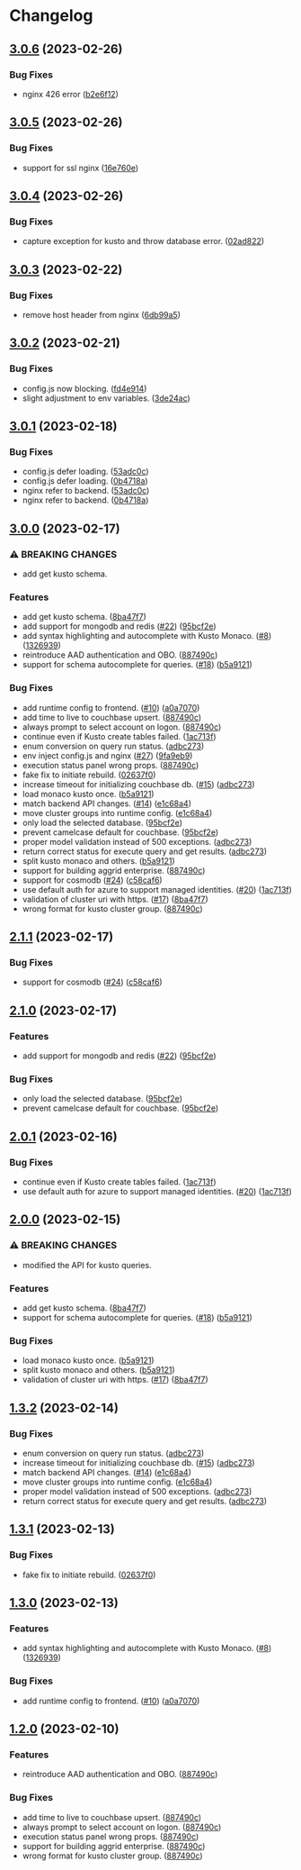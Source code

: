 # Changelog

## [3.0.6](https://github.com/itsnotapt/tim-data-investigate-platform/compare/core-v3.0.5...core-v3.0.6) (2023-02-26)


### Bug Fixes

* nginx 426 error ([b2e6f12](https://github.com/itsnotapt/tim-data-investigate-platform/commit/b2e6f12429d27d656c5b46e272dada3d2d8b451b))

## [3.0.5](https://github.com/itsnotapt/tim-data-investigate-platform/compare/core-v3.0.4...core-v3.0.5) (2023-02-26)


### Bug Fixes

* support for ssl nginx ([16e760e](https://github.com/itsnotapt/tim-data-investigate-platform/commit/16e760e144bad257e7a5a9772d2ab7a9ad8e5464))

## [3.0.4](https://github.com/itsnotapt/tim-data-investigate-platform/compare/core-v3.0.3...core-v3.0.4) (2023-02-26)


### Bug Fixes

* capture exception for kusto and throw database error. ([02ad822](https://github.com/itsnotapt/tim-data-investigate-platform/commit/02ad822a14e1a6cd75b87065061302672da46004))

## [3.0.3](https://github.com/itsnotapt/tim-data-investigate-platform/compare/core-v3.0.2...core-v3.0.3) (2023-02-22)


### Bug Fixes

* remove host header from nginx ([6db99a5](https://github.com/itsnotapt/tim-data-investigate-platform/commit/6db99a53c918ff91666efec7054a83a2b7da71c7))

## [3.0.2](https://github.com/itsnotapt/tim-data-investigate-platform/compare/core-v3.0.1...core-v3.0.2) (2023-02-21)


### Bug Fixes

* config.js now blocking. ([fd4e914](https://github.com/itsnotapt/tim-data-investigate-platform/commit/fd4e9145f65930cced163f50af17c66dd5231121))
* slight adjustment to env variables. ([3de24ac](https://github.com/itsnotapt/tim-data-investigate-platform/commit/3de24ac2b9477443a23e651f63946ead2743650d))

## [3.0.1](https://github.com/itsnotapt/tim-data-investigate-platform/compare/core-v3.0.0...core-v3.0.1) (2023-02-18)


### Bug Fixes

* config.js defer loading. ([53adc0c](https://github.com/itsnotapt/tim-data-investigate-platform/commit/53adc0cb322a11ebab9ed619c5ed17eac4bdc0bc))
* config.js defer loading. ([0b4718a](https://github.com/itsnotapt/tim-data-investigate-platform/commit/0b4718a660a62378c88337593e55325be08476a5))
* nginx refer to backend. ([53adc0c](https://github.com/itsnotapt/tim-data-investigate-platform/commit/53adc0cb322a11ebab9ed619c5ed17eac4bdc0bc))
* nginx refer to backend. ([0b4718a](https://github.com/itsnotapt/tim-data-investigate-platform/commit/0b4718a660a62378c88337593e55325be08476a5))

## [3.0.0](https://github.com/itsnotapt/tim-data-investigate-platform/compare/core-v2.1.1...core-v3.0.0) (2023-02-17)


### ⚠ BREAKING CHANGES

* add get kusto schema.

### Features

* add get kusto schema. ([8ba47f7](https://github.com/itsnotapt/tim-data-investigate-platform/commit/8ba47f7880cb624457f6170e636958df0c4dc12e))
* add support for mongodb and redis ([#22](https://github.com/itsnotapt/tim-data-investigate-platform/issues/22)) ([95bcf2e](https://github.com/itsnotapt/tim-data-investigate-platform/commit/95bcf2e02758c24c8470ab89e0e82dfaeb68ad60))
* add syntax highlighting and autocomplete with Kusto Monaco. ([#8](https://github.com/itsnotapt/tim-data-investigate-platform/issues/8)) ([1326939](https://github.com/itsnotapt/tim-data-investigate-platform/commit/1326939629a66aeff37a60a5d748686d79ecd94d))
* reintroduce AAD authentication and OBO. ([887490c](https://github.com/itsnotapt/tim-data-investigate-platform/commit/887490cd973569df313ec5984696be1384f89016))
* support for schema autocomplete for queries. ([#18](https://github.com/itsnotapt/tim-data-investigate-platform/issues/18)) ([b5a9121](https://github.com/itsnotapt/tim-data-investigate-platform/commit/b5a9121f98bb33112726cb93d7d8f848ec02fb9c))


### Bug Fixes

* add runtime config to frontend. ([#10](https://github.com/itsnotapt/tim-data-investigate-platform/issues/10)) ([a0a7070](https://github.com/itsnotapt/tim-data-investigate-platform/commit/a0a707023445c8a826aaa5453fbfb43b8f2a1122))
* add time to live to couchbase upsert. ([887490c](https://github.com/itsnotapt/tim-data-investigate-platform/commit/887490cd973569df313ec5984696be1384f89016))
* always prompt to select account on logon. ([887490c](https://github.com/itsnotapt/tim-data-investigate-platform/commit/887490cd973569df313ec5984696be1384f89016))
* continue even if Kusto create tables failed. ([1ac713f](https://github.com/itsnotapt/tim-data-investigate-platform/commit/1ac713ff11272406073245271d82f0d520c26b1a))
* enum conversion on query run status. ([adbc273](https://github.com/itsnotapt/tim-data-investigate-platform/commit/adbc273806b9ea115ccdf4e125cee79a4c271f74))
* env inject config.js and nginx ([#27](https://github.com/itsnotapt/tim-data-investigate-platform/issues/27)) ([9fa9eb9](https://github.com/itsnotapt/tim-data-investigate-platform/commit/9fa9eb9115d15f3f0b8f6a0ce6b50517330d4e36))
* execution status panel wrong props. ([887490c](https://github.com/itsnotapt/tim-data-investigate-platform/commit/887490cd973569df313ec5984696be1384f89016))
* fake fix to initiate rebuild. ([02637f0](https://github.com/itsnotapt/tim-data-investigate-platform/commit/02637f0cd3d4361d4a6b8e75f6b36870c89598b4))
* increase timeout for initializing couchbase db. ([#15](https://github.com/itsnotapt/tim-data-investigate-platform/issues/15)) ([adbc273](https://github.com/itsnotapt/tim-data-investigate-platform/commit/adbc273806b9ea115ccdf4e125cee79a4c271f74))
* load monaco kusto once. ([b5a9121](https://github.com/itsnotapt/tim-data-investigate-platform/commit/b5a9121f98bb33112726cb93d7d8f848ec02fb9c))
* match backend API changes. ([#14](https://github.com/itsnotapt/tim-data-investigate-platform/issues/14)) ([e1c68a4](https://github.com/itsnotapt/tim-data-investigate-platform/commit/e1c68a4a0e3e0c221d601325e185bf0895131fc1))
* move cluster groups into runtime config. ([e1c68a4](https://github.com/itsnotapt/tim-data-investigate-platform/commit/e1c68a4a0e3e0c221d601325e185bf0895131fc1))
* only load the selected database. ([95bcf2e](https://github.com/itsnotapt/tim-data-investigate-platform/commit/95bcf2e02758c24c8470ab89e0e82dfaeb68ad60))
* prevent camelcase default for couchbase. ([95bcf2e](https://github.com/itsnotapt/tim-data-investigate-platform/commit/95bcf2e02758c24c8470ab89e0e82dfaeb68ad60))
* proper model validation instead of 500 exceptions. ([adbc273](https://github.com/itsnotapt/tim-data-investigate-platform/commit/adbc273806b9ea115ccdf4e125cee79a4c271f74))
* return correct status for execute query and get results. ([adbc273](https://github.com/itsnotapt/tim-data-investigate-platform/commit/adbc273806b9ea115ccdf4e125cee79a4c271f74))
* split kusto monaco and others. ([b5a9121](https://github.com/itsnotapt/tim-data-investigate-platform/commit/b5a9121f98bb33112726cb93d7d8f848ec02fb9c))
* support for building aggrid enterprise. ([887490c](https://github.com/itsnotapt/tim-data-investigate-platform/commit/887490cd973569df313ec5984696be1384f89016))
* support for cosmodb ([#24](https://github.com/itsnotapt/tim-data-investigate-platform/issues/24)) ([c58caf6](https://github.com/itsnotapt/tim-data-investigate-platform/commit/c58caf6713d3b61f329efc3cf297ca51bced3c88))
* use default auth for azure to support managed identities. ([#20](https://github.com/itsnotapt/tim-data-investigate-platform/issues/20)) ([1ac713f](https://github.com/itsnotapt/tim-data-investigate-platform/commit/1ac713ff11272406073245271d82f0d520c26b1a))
* validation of cluster uri with https. ([#17](https://github.com/itsnotapt/tim-data-investigate-platform/issues/17)) ([8ba47f7](https://github.com/itsnotapt/tim-data-investigate-platform/commit/8ba47f7880cb624457f6170e636958df0c4dc12e))
* wrong format for kusto cluster group. ([887490c](https://github.com/itsnotapt/tim-data-investigate-platform/commit/887490cd973569df313ec5984696be1384f89016))

## [2.1.1](https://github.com/microsoft/tim-data-investigate-platform/compare/core-v2.1.0...core-v2.1.1) (2023-02-17)


### Bug Fixes

* support for cosmodb ([#24](https://github.com/microsoft/tim-data-investigate-platform/issues/24)) ([c58caf6](https://github.com/microsoft/tim-data-investigate-platform/commit/c58caf6713d3b61f329efc3cf297ca51bced3c88))

## [2.1.0](https://github.com/microsoft/tim-data-investigate-platform/compare/core-v2.0.1...core-v2.1.0) (2023-02-17)


### Features

* add support for mongodb and redis ([#22](https://github.com/microsoft/tim-data-investigate-platform/issues/22)) ([95bcf2e](https://github.com/microsoft/tim-data-investigate-platform/commit/95bcf2e02758c24c8470ab89e0e82dfaeb68ad60))


### Bug Fixes

* only load the selected database. ([95bcf2e](https://github.com/microsoft/tim-data-investigate-platform/commit/95bcf2e02758c24c8470ab89e0e82dfaeb68ad60))
* prevent camelcase default for couchbase. ([95bcf2e](https://github.com/microsoft/tim-data-investigate-platform/commit/95bcf2e02758c24c8470ab89e0e82dfaeb68ad60))

## [2.0.1](https://github.com/microsoft/tim-data-investigate-platform/compare/core-v2.0.0...core-v2.0.1) (2023-02-16)


### Bug Fixes

* continue even if Kusto create tables failed. ([1ac713f](https://github.com/microsoft/tim-data-investigate-platform/commit/1ac713ff11272406073245271d82f0d520c26b1a))
* use default auth for azure to support managed identities. ([#20](https://github.com/microsoft/tim-data-investigate-platform/issues/20)) ([1ac713f](https://github.com/microsoft/tim-data-investigate-platform/commit/1ac713ff11272406073245271d82f0d520c26b1a))

## [2.0.0](https://github.com/microsoft/tim-data-investigate-platform/compare/core-v1.3.2...core-v2.0.0) (2023-02-15)


### ⚠ BREAKING CHANGES

* modified the API for kusto queries.

### Features

* add get kusto schema. ([8ba47f7](https://github.com/microsoft/tim-data-investigate-platform/commit/8ba47f7880cb624457f6170e636958df0c4dc12e))
* support for schema autocomplete for queries. ([#18](https://github.com/microsoft/tim-data-investigate-platform/issues/18)) ([b5a9121](https://github.com/microsoft/tim-data-investigate-platform/commit/b5a9121f98bb33112726cb93d7d8f848ec02fb9c))


### Bug Fixes

* load monaco kusto once. ([b5a9121](https://github.com/microsoft/tim-data-investigate-platform/commit/b5a9121f98bb33112726cb93d7d8f848ec02fb9c))
* split kusto monaco and others. ([b5a9121](https://github.com/microsoft/tim-data-investigate-platform/commit/b5a9121f98bb33112726cb93d7d8f848ec02fb9c))
* validation of cluster uri with https. ([#17](https://github.com/microsoft/tim-data-investigate-platform/issues/17)) ([8ba47f7](https://github.com/microsoft/tim-data-investigate-platform/commit/8ba47f7880cb624457f6170e636958df0c4dc12e))

## [1.3.2](https://github.com/microsoft/tim-data-investigate-platform/compare/core-v1.3.1...core-v1.3.2) (2023-02-14)


### Bug Fixes

* enum conversion on query run status. ([adbc273](https://github.com/microsoft/tim-data-investigate-platform/commit/adbc273806b9ea115ccdf4e125cee79a4c271f74))
* increase timeout for initializing couchbase db. ([#15](https://github.com/microsoft/tim-data-investigate-platform/issues/15)) ([adbc273](https://github.com/microsoft/tim-data-investigate-platform/commit/adbc273806b9ea115ccdf4e125cee79a4c271f74))
* match backend API changes. ([#14](https://github.com/microsoft/tim-data-investigate-platform/issues/14)) ([e1c68a4](https://github.com/microsoft/tim-data-investigate-platform/commit/e1c68a4a0e3e0c221d601325e185bf0895131fc1))
* move cluster groups into runtime config. ([e1c68a4](https://github.com/microsoft/tim-data-investigate-platform/commit/e1c68a4a0e3e0c221d601325e185bf0895131fc1))
* proper model validation instead of 500 exceptions. ([adbc273](https://github.com/microsoft/tim-data-investigate-platform/commit/adbc273806b9ea115ccdf4e125cee79a4c271f74))
* return correct status for execute query and get results. ([adbc273](https://github.com/microsoft/tim-data-investigate-platform/commit/adbc273806b9ea115ccdf4e125cee79a4c271f74))

## [1.3.1](https://github.com/microsoft/tim-data-investigate-platform/compare/core-v1.3.0...core-v1.3.1) (2023-02-13)


### Bug Fixes

* fake fix to initiate rebuild. ([02637f0](https://github.com/microsoft/tim-data-investigate-platform/commit/02637f0cd3d4361d4a6b8e75f6b36870c89598b4))

## [1.3.0](https://github.com/microsoft/tim-data-investigate-platform/compare/core-v1.2.0...core-v1.3.0) (2023-02-13)


### Features

* add syntax highlighting and autocomplete with Kusto Monaco. ([#8](https://github.com/microsoft/tim-data-investigate-platform/issues/8)) ([1326939](https://github.com/microsoft/tim-data-investigate-platform/commit/1326939629a66aeff37a60a5d748686d79ecd94d))


### Bug Fixes

* add runtime config to frontend. ([#10](https://github.com/microsoft/tim-data-investigate-platform/issues/10)) ([a0a7070](https://github.com/microsoft/tim-data-investigate-platform/commit/a0a707023445c8a826aaa5453fbfb43b8f2a1122))

## [1.2.0](https://github.com/microsoft/tim-data-investigate-platform/compare/core-v1.1.1...core-v1.2.0) (2023-02-10)


### Features

* reintroduce AAD authentication and OBO. ([887490c](https://github.com/microsoft/tim-data-investigate-platform/commit/887490cd973569df313ec5984696be1384f89016))


### Bug Fixes

* add time to live to couchbase upsert. ([887490c](https://github.com/microsoft/tim-data-investigate-platform/commit/887490cd973569df313ec5984696be1384f89016))
* always prompt to select account on logon. ([887490c](https://github.com/microsoft/tim-data-investigate-platform/commit/887490cd973569df313ec5984696be1384f89016))
* execution status panel wrong props. ([887490c](https://github.com/microsoft/tim-data-investigate-platform/commit/887490cd973569df313ec5984696be1384f89016))
* support for building aggrid enterprise. ([887490c](https://github.com/microsoft/tim-data-investigate-platform/commit/887490cd973569df313ec5984696be1384f89016))
* wrong format for kusto cluster group. ([887490c](https://github.com/microsoft/tim-data-investigate-platform/commit/887490cd973569df313ec5984696be1384f89016))
